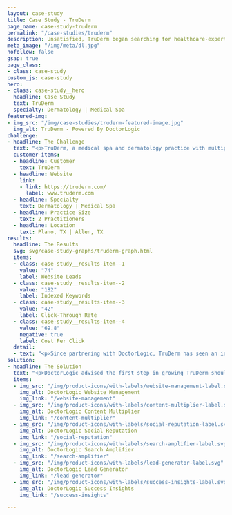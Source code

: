 ```yaml
---
layout: case-study
title: Case Study - TruDerm
page_name: case-study-truderm
permalink: "/case-studies/truderm"
description: Unsatisfied, TruDerm began searching for healthcare-expert vendors with a proven track record of success. TruDerm began working with DoctorLogic in November 2017.
meta_image: "/img/meta/dl.jpg"
nofollow: false
gsap: true
page_class:
- class: case-study
custom_js: case-study
hero:
- class: case-study__hero
  headline: Case Study
  text: TruDerm
  specialty: Dermatology | Medical Spa
featured-img:
- img_src: "/img/case-studies/truderm-featured-image.jpg"
  img_alt: TruDerm - Powered By DoctorLogic
challenge:
- headline: The Challenge
  text: "<p>TruDerm, a medical spa and dermatology practice with multiple locations in North Texas, had many competitors in their market outperforming them when it came to online search results. TruDerm aspired to grow their practice in a cost-efficient way but couldn't find a suitable solution. They tried many in-house options; hiring SEO/PPC specialists, or utilizing office staff to manage their website, but the results were nowhere near what they needed to make a dent in the market, and costs were beginning to be unmanageable. Unsatisfied, TruDerm began searching for healthcare-expert vendors with a proven track record of success. TruDerm began working with DoctorLogic in November 2017. </p>"
  customer-items:
  - headline: Customer
    text: TruDerm
  - headline: Website
    link:
    - link: https://truderm.com/
      label: www.truderm.com
  - headline: Specialty
    text: Dermatology | Medical Spa
  - headline: Practice Size
    text: 2 Practitioners
  - headline: Location
    text: Plano, TX | Allen, TX
results:
  headline: The Results
  svg: svg/case-study-graphs/truderm-graph.html
  items:
  - class: case-study__results-item--1
    value: "74"
    label: Website Leads
  - class: case-study__results-item--2
    value: "182"
    label: Indexed Keywords
  - class: case-study__results-item--3
    value: "42"
    label: Click-Through Rate
  - class: case-study__results-item--4
    value: "69.8"
    negative: true
    label: Cost Per Click
  detail:
  - text: "<p>Since partnering with DoctorLogic, TruDerm has seen an increase of 182% indexed keywords on Google and received an increase of leads per    month by 74%. Utilizing the DoctorLogic Paid Search Strategy, TruDerm lowered their cost per conversions by 63%, increased their click-through rate   by 42%, and lowered their cost-per-click by 69.8%.</p>"
solution:
- headline: The Solution
  text: "<p>DoctorLogic advised the first step in growing TruDerm should be a new, custom-designed website. Our team of medical content writers strategically crafted hundreds of pages of content with industry-relevant keywords for optimal SEO performance. Our design team then crafted a beautiful, custom website for TruDerm on the DoctorLogic Website Marketing Platform with fluid navigation on any device. TruDerm is also leveraging our Before and After Photo Gallery and Reputation Management features to showcase their stunning reviews and results.</p><p>DoctorLogic also produced a full Paid Search Strategy so TruDerm could gain a quick competitive advantage online with a low cost per acquisition. Where TruDerm once struggled to compete online with manageable costs, they are now leveraging technology to exponentially and efficiently grow their practice.</p>"
  items:
  - img_src: "/img/product-icons/with-labels/website-management-label.svg"
    img_alt: DoctorLogic Website Management
    img_link: "/website-management"
  - img_src: "/img/product-icons/with-labels/content-multiplier-label.svg"
    img_alt: DoctorLogic Content Multiplier
    img_link: "/content-multiplier"
  - img_src: "/img/product-icons/with-labels/social-reputation-label.svg"
    img_alt: DoctorLogic Social Reputation
    img_link: "/social-reputation"
  - img_src: "/img/product-icons/with-labels/search-amplifier-label.svg"
    img_alt: DoctorLogic Search Amplifier
    img_link: "/search-amplifier"
  - img_src: "/img/product-icons/with-labels/lead-generator-label.svg"
    img_alt: DoctorLogic Lead Generator
    img_link: "/lead-generator"
  - img_src: "/img/product-icons/with-labels/success-insights-label.svg"
    img_alt: DoctorLogic Success Insights
    img_link: "/success-insights"

---
```

